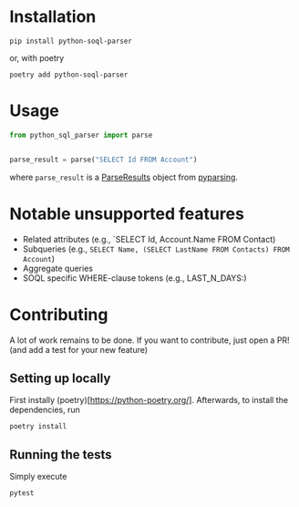 # Installation

`pip install python-soql-parser`

or, with poetry

`poetry add python-soql-parser`

# Usage

```python
from python_sql_parser import parse


parse_result = parse("SELECT Id FROM Account")
```

where `parse_result` is a [ParseResults](https://pyparsing-docs.readthedocs.io/en/latest/HowToUsePyparsing.html#parseresults) object from [pyparsing](https://github.com/pyparsing/pyparsing/).

# Notable unsupported features

- Related attributes (e.g., `SELECT Id, Account.Name FROM Contact)
- Subqueries (e.g., `SELECT Name, (SELECT LastName FROM Contacts) FROM Account`)
- Aggregate queries
- SOQL specific WHERE-clause tokens (e.g., LAST_N_DAYS:<integer>)

# Contributing

A lot of work remains to be done. If you want to contribute, just open a PR! (and add a test for your new feature)

## Setting up locally

First instally (poetry)[https://python-poetry.org/]. Afterwards, to install the dependencies, run

```
poetry install
```

## Running the tests

Simply execute

```
pytest
```
